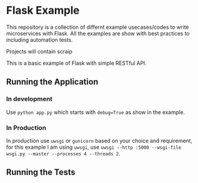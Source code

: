 # Flask Example


This repository is a collection of differnt example usecases/codes to write microservices with Flask.
All the examples are show with best practices to including automation tests.

Projects will contain scraip


This is a basic example of Flask with simple RESTful API.


## Running the Application

### In development

Use `python app.py` which starts with `debug=True` as show in the example.


### In Production

In production use `uwsgi` or `gunicorn` based on your choice and requirement, for this example
I am using `uwsgi`, use `uwsgi --http :5000 --wsgi-file wsgi.py --master --processes 4 --threads 2`.


## Running the Tests


